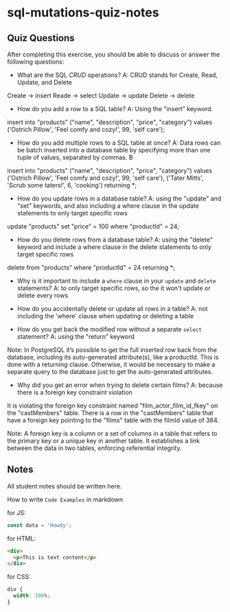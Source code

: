 # sql-mutations-quiz-notes

## Quiz Questions

After completing this exercise, you should be able to discuss or answer the following questions:

- What are the SQL _CRUD_ operations?
  A: CRUD stands for Create, Read, Update, and Delete

Create -> insert
Reade -> select
Update -> update
Delete -> delete

- How do you add a row to a SQL table?
  A: Using the "insert" keyword.

insert into "products" ("name", "description", "price", "category")
values ('Ostrich Pillow', 'Feel comfy and cozy!', 99, 'self care');

- How do you add multiple rows to a SQL table at once?
  A: Data rows can be batch inserted into a database table by specifying more than one tuple of values, separated by commas. B

insert into "products" ("name", "description", "price", "category")
values ('Ostrich Pillow', 'Feel comfy and cozy!', 99, 'self care'),
('Tater Mitts', 'Scrub some taters!', 6, 'cooking')
returning \*;

- How do you update rows in a database table?
  A: using the "update" and "set" keywords, and also including a where clause in the update statements to only target specific rows

update "products"
set "price" = 100
where "productId" = 24;

- How do you delete rows from a database table?
  A: using the "delete" keyword and include a where clause in the delete statements to only target specific rows

delete
from "products"
where "productId" = 24
returning \*;

- Why is it important to include a `where` clause in your `update` and `delete` statements?
  A: to only target specific rows, so the it won't update or delete every rows

- How do you accidentally delete or update all rows in a table?
  A: not including the 'where' clause when updating or deleting a table

- How do you get back the modified row without a separate `select` statement?
  A: using the "return" keyword

Note:
In PostgreSQL it’s possible to get the full inserted row back from the database, including its auto-generated attribute(s), like a productId. This is done with a returning clause. Otherwise, it would be necessary to make a separate query to the database just to get the auto-generated attributes.

- Why did you get an error when trying to delete certain films?
  A: because there is a foreign key constraint violation

It is violating the foreign key constraint named "film_actor_film_id_fkey" on the "castMembers" table.
There is a row in the "castMembers" table that have a foreign key pointing to the "films" table with the filmId value of 384.

Note:
A foreign key is a column or a set of columns in a table that refers to the primary key or a unique key in another table. It establishes a link between the data in two tables, enforcing referential integrity.

## Notes

All student notes should be written here.

How to write `Code Examples` in markdown

for JS:

```javascript
const data = 'Howdy';
```

for HTML:

```html
<div>
  <p>This is text content</p>
</div>
```

for CSS:

```css
div {
  width: 100%;
}
```
